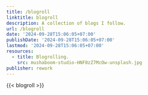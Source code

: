 ```yaml
---
title: /blogroll
linktitle: blogroll
description: A collection of blogs I follow.
url: /blogroll
date: '2024-09-28T15:06:05+07:00'
publishDate: '2024-09-28T15:06:05+07:00'
lastmod: '2024-09-28T15:06:05+07:00'
resources:
  - title: Blogrolling.
    src: mushaboom-studio-HNF0zZ7McOw-unsplash.jpg
publisher: rework
---
```


{{< blogroll >}}
